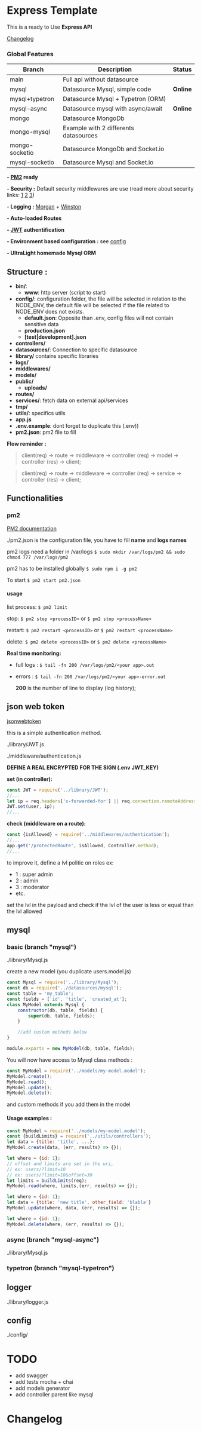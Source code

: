 # Express Template

This is a ready to Use **Express API**

[Changelog](#changelog)

### Global Features

Branch  | Description | Status
------------- | ------------- | -------------
main  | Full api without datasource | 
mysql  | Datasource Mysql, simple code | **Online**
mysql+typetron  | Datasource Mysql + Typetron (ORM) | 
mysql-async  | Datasource mysql with async/await | **Online**
mongo  | Datasource MongoDb | 
mongo-mysql  | Example with 2 differents datasources | 
mongo-socketio  | Datasource MongoDb and Socket.io | 
mysql-socketio  | Datasource Mysql and Socket.io | 

**- [PM2](https://pm2.keymetrics.io/) ready** 

**- Security :** Default security middlewares are use (read more about security links: [1](https://itnext.io/make-security-on-your-nodejs-api-the-priority-50da8dc71d68) [2](https://nodesource.com/blog/nine-security-tips-to-keep-express-from-getting-pwned) [3](https://www.freecodecamp.org/news/express-js-security-tips/))

**- Logging :** [Morgan](https://www.npmjs.com/package/morgan) + [Winston](https://www.npmjs.com/package/winston)

**- Auto-loaded Routes**

**- [JWT](https://www.npmjs.com/package/jsonwebtoken) authentification**

**- Environment based configuration :** see [config](https://www.npmjs.com/package/config)

**- UltraLight homemade Mysql ORM**

## Structure :
- **bin/**:
    -  **www**: http server (script to start)
- **config/**: configuration folder, the file will be selected in relation to the NODE_ENV, the default file will be selected if the file related to NODE_ENV does not exists.
    - **default.json**: Opposite than .env, config files will not contain sensitive data
    - **production.json**
    - **[test|development].json**
- **controllers/**
- **datasources/**: Connection to specific datasource
- **library/** contains specific libraries
- **logs/** 
- **middlewares/**
- **models/**
- **public/**
    - **uploads/**
- **routes/**
- **services/**: fetch data on external api/services
- **tmp/**
- **utils/**: specifics utils
- **app.js**
- **.env.example**: dont forget to duplicate this (.env)) 
- **pm2.json**: pm2 file to fill

**Flow reminder :**

> client(req) &rarr; route &rarr; middleware &rarr; controller (req) &rarr; model &rarr; controller (res) &rarr; client;

> client(req) &rarr; route &rarr; middleware &rarr; controller (req) &rarr; service &rarr; controller (res) &rarr; client;

## Functionalities

### pm2
[PM2 documentation](https://pm2.keymetrics.io/)

./pm2.json is the configuration file, you have to fill **name** and **logs names**

pm2 logs need a folder in /var/logs
`$ sudo mkdir /var/logs/pm2 && sudo chmod 777 /var/logs/pm2`

pm2 has to be installed globally
`$ sudo npm i -g pm2`

To start
`$ pm2 start pm2.json`

#### usage
list process:
`$ pm2 limit`

stop:
`$ pm2 stop <processID>`
or 
`$ pm2 stop <processName>`

restart:
`$ pm2 restart <processID>`
or 
`$ pm2 restart <processName>`

delete:
`$ pm2 delete <processID>`
or 
`$ pm2 delete <processName>`

**Real time monitoring:**

- full logs :
    `$ tail -fn 200 /var/logs/pm2/<your app>.out`
- errors :
    `$ tail -fn 200 /var/logs/pm2/<your app>-error.out`
    
    **200** is the number of line to display (log history);
    
## json web token
[jsonwebtoken](https://www.npmjs.com/package/jsonwebtoken)

this is a simple authentication method.

./library/JWT.js

./middleware/authentication.js

**DEFINE A REAL ENCRYPTED FOR THE SIGN (.env JWT_KEY)**

**set (in controller):**
```javascript
const JWT = require('../library/JWT');
//...
let ip = req.headers['x-forwarded-for'] || req.connection.remoteAddress;
JWT.set(user, ip);
//...
```

**check (middleware on a route):**
```javascript
const {isAllowed} = require('../middlewares/authentication');
//...
app.get('/protectedRoute', isAllowed, Controller.method);
//...
```
to improve it, define a lvl politic on roles ex:
- 1 : super admin
- 2 : admin
- 3 : moderator
- etc.

set the lvl in the payload and check if the lvl of the user is less or equal than the lvl allowed


## mysql
### basic (branch "mysql")
./library/Mysql.js

create a new model (you duplicate users.model.js)
```javascript
const Mysql = require('../library/Mysql');
const db = require('../datasources/mysql');
const table = 'my_table';
const fields = ['id', 'title', 'created_at'];
class MyModel extends Mysql {
    constructor(db, table, fields) {
        super(db, table, fields);   
    }

    //add custom methods below
}

module.exports = new MyModel(db, table, fields);
```
You will now have access to Mysql class methods :
```javascript
const MyModel = require('../models/my-model.model');
MyModel.create(); 
MyModel.read();
MyModel.update();
MyModel.delete();
```


and custom methods if you add them in the model

#### Usage examples :
```javascript
const MyModel = require('../models/my-model.model');
const {buildLimits} = require('../utils/controllers');
let data = {title: 'title', ...};
MyModel.create(data, (err, results) => {});

let where = {id: 1};
// offset and limits are set in the uri, 
// ex: users/?limit=10
// ex: users/?limit=10&offset=30
let limits = buildLimits(req);
MyModel.read(where, limits,(err, results) => {});

let where = {id: 1};
let data = {title: 'new title', other_field: 'blabla'}
MyModel.update(where, data, (err, results) => {});

let where = {id: 1};
MyModel.delete(where, (err, results) => {});
```

### async (branch "mysql-async")
./library/Mysql.js

### typetron (branch "mysql-typetron")

## logger
./library/logger.js

## config   
./config/

    
<a name="todo"></a>
# TODO
- add swagger
- add tests mocha + chai
- add models generator
- add controller parent like mysql
<a name="changelog"></a>
# Changelog

